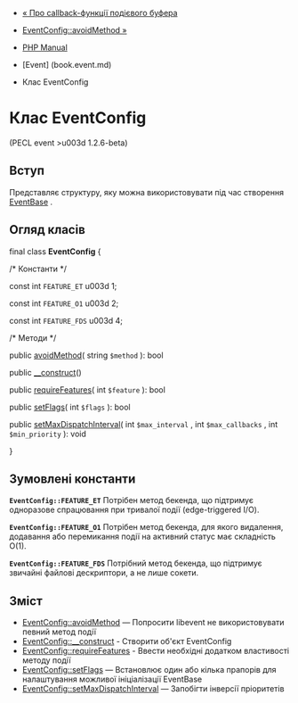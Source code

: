 - [« Про callback-функції подієвого
буфера](eventbufferevent.about.callbacks.md)
- [EventConfig::avoidMethod »](eventconfig.avoidmethod.md)

- [PHP Manual](index.md)
- [Event] (book.event.md)
- Клас EventConfig

# Клас EventConfig

(PECL event \>u003d 1.2.6-beta)

## Вступ

Представляє структуру, яку можна використовувати під час створення
[EventBase](class.eventbase.md) .

## Огляд класів

final class **EventConfig** {

/\* Константи \*/

const int `FEATURE_ET` u003d 1;

const int `FEATURE_O1` u003d 2;

const int `FEATURE_FDS` u003d 4;

/\* Методи \*/

public [avoidMethod](eventconfig.avoidmethod.md)( string `$method` ):
bool

public [\_\_construct](eventconfig.construct.md)()

public [requireFeatures](eventconfig.requirefeatures.md)( int
`$feature` ): bool

public [setFlags](eventconfig.setflags.md)( int `$flags` ): bool

public
[setMaxDispatchInterval](eventconfig.setmaxdispatchinterval.md)( int
`$max_interval` , int `$max_callbacks` , int `$min_priority` ): void

}

## Зумовлені константи

**`EventConfig::FEATURE_ET`**
Потрібен метод бекенда, що підтримує одноразове спрацювання при
тривалої події (edge-triggered I/O).

**`EventConfig::FEATURE_O1`**
Потрібен метод бекенда, для якого видалення, додавання або
перемикання події на активний статус має складність O(1).

**`EventConfig::FEATURE_FDS`**
Потрібний метод бекенда, що підтримує звичайні файлові дескриптори, а
не лише сокети.

## Зміст

- [EventConfig::avoidMethod](eventconfig.avoidmethod.md) — Попросити
libevent не використовувати певний метод події
- [EventConfig::\_\_construct](eventconfig.construct.md) - Створити
об'єкт EventConfig
- [EventConfig::requireFeatures](eventconfig.requirefeatures.md) -
Ввести необхідні додатком властивості методу події
- [EventConfig::setFlags](eventconfig.setflags.md) — Встановлює
один або кілька прапорів для налаштування можливої ініціалізації
EventBase
- [EventConfig::setMaxDispatchInterval](eventconfig.setmaxdispatchinterval.md)
— Запобігти інверсії пріоритетів
